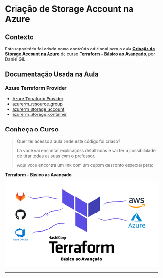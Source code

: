 # Criação de Storage Account na Azure

## Contexto

Este repositório foi criado como conteúdo adicional para a aula [**Criação de Storage Account na Azure**](https://www.udemy.com/course/terraform-do-basico-ao-avancado/learn/lecture/30183408#overview) do curso [**Terraform - Básico ao Avançado**](https://www.udemy.com/course/terraform-do-basico-ao-avancado/?couponCode=TERRAFORM_MAR24), por Daniel Gil.

## Documentação Usada na Aula

### Azure Terraform Provider

- [Azure Terraform Provider](https://registry.terraform.io/providers/hashicorp/azurerm/latest/docs)
- [azurerm_resource_group](https://registry.terraform.io/providers/hashicorp/azurerm/latest/docs/resources/resource_group)
- [azurerm_storage_account](https://registry.terraform.io/providers/hashicorp/azurerm/latest/docs/resources/storage_account)
- [azurerm_storage_container](https://registry.terraform.io/providers/hashicorp/azurerm/latest/docs/resources/storage_container)

## Conheça o Curso

> Quer ter acesso à aula onde este código foi criado?
>
> Lá você vai encontar explicações detalhadas e vai ter a possibilidade de tirar todas as suas com o professor.
>
> Aqui você encontra um link com um cupom desconto especial para:

**Terraform - Básico ao Avançado**

[![Terraform - Básico ao Avançado](../curso-terraform.png)](https://www.udemy.com/course/terraform-do-basico-ao-avancado/?couponCode=TERRAFORM_MAR24)

---
